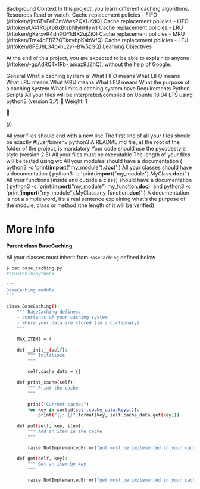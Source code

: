 Background Context
In this project, you learn different caching algorithms.
Resources
Read or watch:
Cache replacement policies - FIFO (/rltoken/fjhr6EvFeF3mWwsPQXUKdQ)
Cache replacement policies - LIFO (/rltoken/U44RQjXp8xBtsbNIyhHIyw)
Cache replacement policies - LRU (/rltoken/gKerxvR4dnXQYkBX2ujZiQ)
Cache replacement policies - MRU (/rltoken/Tmk4qEBZ7QTknvbpKabWfQ)
Cache replacement policies - LFU (/rltoken/8PEJ8L34bxhL2y--BW5zGQ)
Learning Objectives

At the end of this project, you are expected to be able to explain to anyone (/rltoken/-gpAdRQTx1Rb-
amaz9JZhQ), without the help of Google:

General
What a caching system is
What FIFO means
What LIFO means
What LRU means
What MRU means
What LFU means
What the purpose of a caching system
What limits a caching system have
Requirements
Python Scripts
All your files will be interpreted/compiled on Ubuntu 18.04 LTS using python3 (version 3.7)
 Weight: 1



(/)

All your files should end with a new line
The first line of all your files should be exactly #!/usr/bin/env python3
A README.md file, at the root of the folder of the project, is mandatory
Your code should use the pycodestyle style (version 2.5)
All your files must be executable
The length of your files will be tested using wc
All your modules should have a documentation ( python3 -c
'print(__import__("my_module").__doc__)' )
All your classes should have a documentation ( python3 -c
'print(__import__("my_module").MyClass.__doc__)' )
All your functions (inside and outside a class) should have a documentation ( python3 -c
'print(__import__("my_module").my_function.__doc__)' and python3 -c
'print(__import__("my_module").MyClass.my_function.__doc__)' )
A documentation is not a simple word, it’s a real sentence explaining what’s the purpose of the
module, class or method (the length of it will be verified)

# More Info

**Parent class BaseCaching**

All your classes must inherit from `BaseCaching` defined below

```bash
$ cat base_caching.py
#!/usr/bin/python3

"""
BaseCaching module
"""

class BaseCaching():
    """ BaseCaching defines:
    - constants of your caching system
    - where your data are stored (in a dictionary)
    """

    MAX_ITEMS = 4

    def __init__(self):
        """ Initiliaze
        """

        self.cache_data = {}

    def print_cache(self):
        """ Print the cache
        """

        print("Current cache:")
        for key in sorted(self.cache_data.keys()):
            print("{}: {}".format(key, self.cache_data.get(key)))

    def put(self, key, item):
        """ Add an item in the cache
        """

        raise NotImplementedError("put must be implemented in your cache class")

    def get(self, key):
        """ Get an item by key
        """

        raise NotImplementedError("get must be implemented in your cache class")
```
